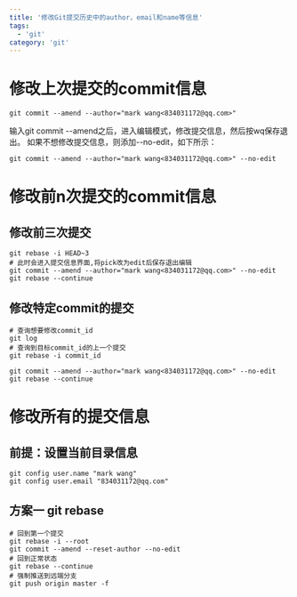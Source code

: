 ```yaml
---
title: '修改Git提交历史中的author，email和name等信息'
tags:
  - 'git'
category: 'git'
---
```


# 修改上次提交的commit信息

```shell
git commit --amend --author="mark wang<834031172@qq.com>"
```

输入git commit --amend之后，进入编辑模式，修改提交信息，然后按wq保存退出。
如果不想修改提交信息，则添加--no-edit，如下所示：

```shell
git commit --amend --author="mark wang<834031172@qq.com>" --no-edit
```

# 修改前n次提交的commit信息

## 修改前三次提交

```shell
git rebase -i HEAD~3
# 此时会进入提交信息界面,将pick改为edit后保存退出编辑
git commit --amend --author="mark wang<834031172@qq.com>" --no-edit
git rebase --continue
```

## 修改特定commit的提交

```shell
# 查询想要修改commit_id
git log
# 查询到目标commit_id的上一个提交
git rebase -i commit_id

git commit --amend --author="mark wang<834031172@qq.com>" --no-edit
git rebase --continue

```

# 修改所有的提交信息

## 前提：设置当前目录信息

```shell
git config user.name "mark wang"
git config user.email "834031172@qq.com"
```

## 方案一 git rebase

```shell
# 回到第一个提交
git rebase -i --root
git commit --amend --reset-author --no-edit
# 回到正常状态
git rebase --continue
# 强制推送到远端分支
git push origin master -f
```
